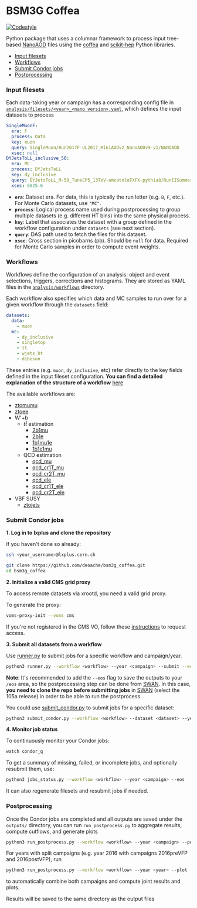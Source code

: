 # BSM3G Coffea

[![Codestyle](https://img.shields.io/badge/code%20style-black-000000.svg)](https://github.com/psf/black)


Python package that uses a columnar framework to process input tree-based [NanoAOD](https://twiki.cern.ch/twiki/bin/view/CMSPublic/WorkBookNanoAOD) files using the [coffea](https://coffeateam.github.io/coffea/) and [scikit-hep](https://scikit-hep.org) Python libraries.

- [Input filesets](#Input-filesets)
- [Workflows](#Workflows)
- [Submit Condor jobs](#Submit-Condor-jobs)
- [Postprocessing](#Postprocessing)


### Input filesets
 

Each data-taking year or campaign has a corresponding config file in [`analysis/filesets/<year>_<nano version>.yaml`](https://github.com/deoache/bsm3g_coffea/tree/main/analysis/filesets), which defines the input datasets to process

```yaml
SingleMuonF:
  era: F
  process: Data
  key: muon
  query: SingleMuon/Run2017F-UL2017_MiniAODv2_NanoAODv9-v1/NANOAOD
  xsec: null
DYJetsToLL_inclusive_50:
  era: MC
  process: DYJetsToLL
  key: dy_inclusive
  query: DYJetsToLL_M-50_TuneCP5_13TeV-amcatnloFXFX-pythia8/RunIISummer20UL17NanoAODv9-106X_mc2017_realistic_v9-v2/NANOAODSIM
  xsec: 6025.6
```

- **`era`**: Dataset era. For data, this is typically the run letter (e.g. `B`, `F`, etc.). For Monte Carlo datasets, use `"MC"`.
- **`process`**: Logical process name used during postprocessing to group multiple datasets (e.g. different HT bins) into the same physical process.
- **`key`**: Label that associates the dataset with a group defined in the workflow configuration under `datasets` (see next section).
- **`query`**: DAS path used to fetch the files for this dataset.
- **`xsec`**: Cross section in picobarns (pb). Should be `null` for data. Required for Monte Carlo samples in order to compute event weights.

### Workflows

Workflows define the configuration of an analysis: object and event selections, triggers, corrections and histograms. They are stored as YAML files in the [`analysis/workflows`](https://github.com/deoache/bsm3g_coffea/tree/main/analysis/workflows) directory. 

Each workflow also specifies which data and MC samples to run over for a given workflow through the `datasets` field:
```yaml
datasets:
  data: 
    - muon
  mc:
    - dy_inclusive
    - singletop
    - tt
    - wjets_ht
    - diboson
```
These entries (e.g. `muon`, `dy_inclusive`, etc) refer directly to the key fields defined in the input fileset configuration. **You can find a detailed explanation of the structure of a workflow** [here](https://github.com/deoache/bsm3g_coffea/blob/main/analysis/workflows/README.md) 

The available workflows are:

* [ztomumu](https://github.com/deoache/bsm3g_coffea/blob/main/analysis/workflows/ztomumu.yaml)
* [ztoee](https://github.com/deoache/bsm3g_coffea/blob/main/analysis/workflows/ztoee.yaml)
* W'+b
    * $t\bar{t}$ estimation
        * [2b1mu](https://github.com/deoache/bsm3g_coffea/blob/main/analysis/workflows/2b1mu.yaml)
        * [2b1e](https://github.com/deoache/bsm3g_coffea/blob/main/analysis/workflows/2b1e.yaml)
        * [1b1mu1e](https://github.com/deoache/bsm3g_coffea/blob/main/analysis/workflows/1b1mu1e.yaml)
        * [1b1e1mu](https://github.com/deoache/bsm3g_coffea/blob/main/analysis/workflows/1b1e1mu.yaml)
    * QCD estimation
        * [qcd_mu](https://github.com/deoache/bsm3g_coffea/blob/main/analysis/workflows/qcd_mu.yaml)
        * [qcd_cr1T_mu](https://github.com/deoache/bsm3g_coffea/blob/main/analysis/workflows/qcd_cr1T_mu.yaml)
        * [qcd_cr2T_mu](https://github.com/deoache/bsm3g_coffea/blob/main/analysis/workflows/qcd_cr2T_mu.yaml)
        * [qcd_ele](https://github.com/deoache/bsm3g_coffea/blob/main/analysis/workflows/qcd_ele.yaml)
        * [qcd_cr1T_ele](https://github.com/deoache/bsm3g_coffea/blob/main/analysis/workflows/qcd_cr1T_ele.yaml)
        * [qcd_cr2T_ele](https://github.com/deoache/bsm3g_coffea/blob/main/analysis/workflows/qcd_cr2T_ele.yaml)
* VBF SUSY
    * [ztojets](https://github.com/deoache/bsm3g_coffea/blob/main/analysis/workflows/ztojets.yaml)



### Submit Condor jobs

**1. Log in to lxplus and clone the repository**
   
If you haven't done so already:
```bash
ssh <your_username>@lxplus.cern.ch

git clone https://github.com/deoache/bsm3g_coffea.git
cd bsm3g_coffea
```

**2. Initialize a valid CMS grid proxy**

To access remote datasets via xrootd, you need a valid grid proxy.

To generate the proxy:
```bash
voms-proxy-init --voms cms
```
If you're not registered in the CMS VO, follow these [instructions](https://twiki.cern.ch/twiki/bin/view/CMSPublic/SWGuideLcgAccess) to request access.


**3. Submit all datasets from a workflow**

Use [runner.py](https://github.com/deoache/higgscharm/blob/lxplus/runner.py) to submit jobs for a specific workflow and campaign/year. 
```bash
python3 runner.py --workflow <workflow> --year <campaign> --submit --eos
``` 

**Note**: It's recommended to add the `--eos` flag to save the outputs to your `/eos` area, so the postprocessing step can be done from [SWAN](https://swan-k8s.cern.ch/hub/spawn). In this case, **you need to clone the repo before submitting jobs** in [SWAN](https://swan-k8s.cern.ch/hub/spawn) (select the 105a release) in order to be able to run the postprocess.

You could use [submit_condor.py](https://github.com/deoache/bsm3g_coffea/blob/main/submit_condor.py) to submit jobs for a specific dataset:
```bash
python3 submit_condor.py --workflow <workflow> --dataset <dataset> --year <campaign> --submit --eos
```

**4. Monitor job status**

To continuously monitor your Condor jobs:
```bash
watch condor_q
```
To get a summary of missing, failed, or incomplete jobs, and optionally resubmit them, use:
```bash
python3 jobs_status.py --workflow <workflow> --year <campaign> --eos
```
It can also regenerate filesets and resubmit jobs if needed.


### Postprocessing

Once the Condor jobs are completed and all outputs are saved under the `outputs/` directory, you can run `run_postprocess.py` to aggregate results, compute cutflows, and generate plots
```bash
python3 run_postprocess.py --workflow <workflow> --year <campaign> --postprocess --plot --log
``` 
For years with split campaigns (e.g. year 2016 with campaigns 2016preVFP and 2016postVFP), run
```bash
python3 run_postprocess.py --workflow <workflow> --year <year> --plot --log
```
to automatically combine both campaigns and compute joint results and plots.

Results will be saved to the same directory as the output files